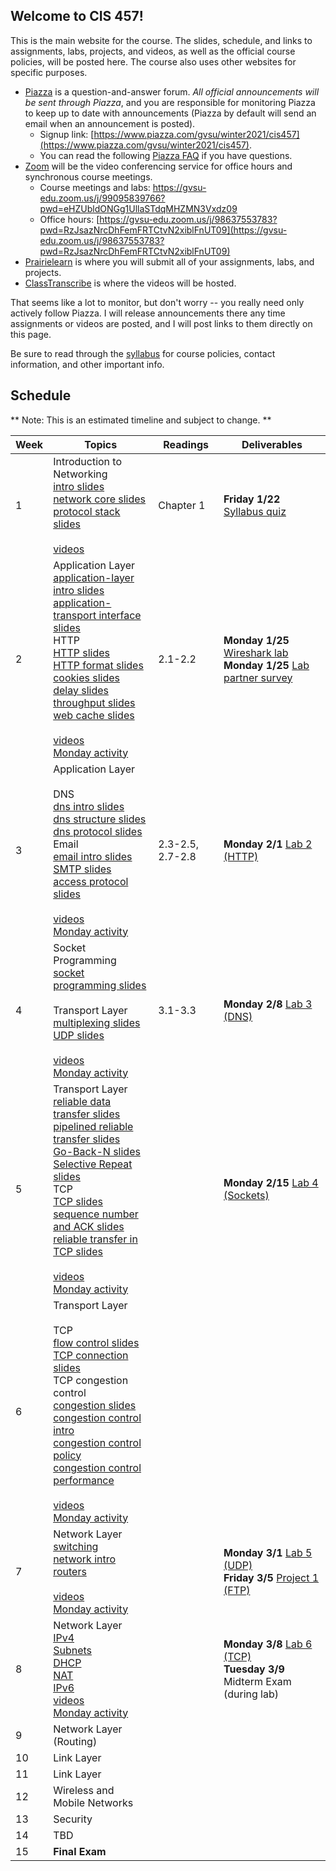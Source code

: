 ## Welcome to CIS 457!

This is the main website for the course.
The slides, schedule, and links to assignments, labs, projects, and videos,
as well as the official course policies,
will be posted here.
The course also uses other websites for specific purposes.
* [Piazza](https://www.piazza.com/gvsu/winter2021/cis457/home) is a question-and-answer forum.
*All official announcements will be sent through Piazza*,
and you are responsible for monitoring Piazza to keep up to date with
announcements
(Piazza by default will send an email when an announcement is posted).
    * Signup link:
      [https://www.piazza.com/gvsu/winter2021/cis457](https://www.piazza.com/gvsu/winter2021/cis457).
    * You can read the following [Piazza FAQ](misc/piazza-faq.md) if you have
      questions.
* [Zoom](https://zoom.us) will be the video conferencing service for office
  hours and synchronous course meetings.
    * Course meetings and labs:
      [https://gvsu-edu.zoom.us/j/99095839766?pwd=eHZUbldONGg1UllaSTdqMHZMN3Vxdz09
](https://gvsu-edu.zoom.us/j/99095839766?pwd=eHZUbldONGg1UllaSTdqMHZMN3Vxdz09
)
    * Office hours:
      [https://gvsu-edu.zoom.us/j/98637553783?pwd=RzJsazNrcDhFemFRTCtvN2xiblFnUT09](https://gvsu-edu.zoom.us/j/98637553783?pwd=RzJsazNrcDhFemFRTCtvN2xiblFnUT09)
* [Prairielearn](https://prairielearn.engr.illinois.edu/pl/) is where you will
submit all of your assignments, labs, and projects.
* [ClassTranscribe](https://classtranscribe.illinois.edu/) is where the videos
will be hosted.

That seems like a lot to monitor,
but don't worry -- you really need only actively follow Piazza.
I will release announcements there any time assignments or videos are posted,
and I will post links to them directly on this page.

Be sure to read through the [syllabus](syllabus.md) for course policies,
contact information, and other important info.

## Schedule

** Note: This is an estimated timeline and subject to change. **

| Week | Topics | Readings | Deliverables |
| ---- | ------ | -------- | ------------ |
|  1   | Introduction to Networking<br>[intro slides](slides/intro-intro.pdf)<br>[network core slides](slides/intro-core.pdf)<br>[protocol stack slides](slides/intro-protocols.pdf)<br><br>[videos](https://classtranscribe.illinois.edu/offering/25085901-57c3-4816-bd31-47cb85cd70b8#plid=ebdb1fdc-4043-4830-bd71-efc229385333) | Chapter 1 | **Friday 1/22** [Syllabus quiz](https://prairielearn.engr.illinois.edu/pl/) |
|  2   | Application Layer<br>[application-layer intro slides](slides/app-intro.pdf)<br>[application-transport interface slides](slides/app-transport.pdf)<br>HTTP<br>[HTTP slides](slides/app-http-intro.pdf)<br>[HTTP format slides](slides/app-http-format.pdf)<br>[cookies slides](slides/app-http-cookies.pdf)<br>[delay slides](slides/intro-delay-intensity.pdf)<br>[throughput slides](slides/intro-throughput.pdf)<br>[web cache slides](slides/app-http-cache.pdf)<br><br>[videos](https://classtranscribe.illinois.edu/offering/25085901-57c3-4816-bd31-47cb85cd70b8#plid=296dd3bf-3e8c-457e-b44c-98498a10bb85)<br>[Monday activity](activities/week-01-intro.md) | 2.1-2.2 | **Monday 1/25** [Wireshark lab](https://prairielearn.engr.illinois.edu/pl/)<br>**Monday 1/25** [Lab partner survey](https://forms.gle/tkKudsEMCajn2vXAA) |
|  3   | Application Layer<br><br>DNS<br>[dns intro slides](slides/app-dns-intro.pdf)<br>[dns structure slides](slides/app-dns-architecture.pdf)<br>[dns protocol slides](slides/app-dns-protocol.pdf)<br>Email<br>[email intro slides](slides/app-smtp-intro.pdf)<br>[SMTP slides](slides/app-smtp-protocol.pdf)<br>[access protocol slides](slides/app-smtp-access.pdf)<br><br>[videos](https://classtranscribe.illinois.edu/offering/25085901-57c3-4816-bd31-47cb85cd70b8#plid=23cc90af-7ba4-48e5-8643-b1dd6bf2d6ca)<br>[Monday activity](activities/week-02-http.md) | 2.3-2.5, 2.7-2.8 | **Monday 2/1** [Lab 2 (HTTP)](https://www.prairielearn.org/pl/course_instance/128487/assessment/2309340) |
|  4   | Socket Programming<br>[socket programming slides](slides/app-socket.pdf)<br><br>Transport Layer<br>[multiplexing slides](slides/tr-multiplexing.pdf)<br>[UDP slides](slides/tr-udp.pdf)<br><br>[videos](https://classtranscribe.illinois.edu/offering/25085901-57c3-4816-bd31-47cb85cd70b8#plid=a26da01d-d411-41af-ac59-822cd72d0f87)<br>[Monday activity](activities/week-03-dns-smtp.md) | 3.1-3.3 | **Monday 2/8** [Lab 3 (DNS)](https://www.prairielearn.org/pl/course_instance/128487/assessment/2309535) |
|  5   | Transport Layer<br>[reliable data transfer slides](slides/tr-reliable.pdf)<br>[pipelined reliable transfer slides](slides/tr-pipeline.pdf)<br>[Go-Back-N slides](slides/tr-gbn.pdf)<br>[Selective Repeat slides](slides/tr-sr.pdf)<br>TCP<br>[TCP slides](slides/tr-tcp-general.pdf)<br>[sequence number and ACK slides](slides/tr-tcp-ack.pdf)<br>[reliable transfer in TCP slides](slides/tr-tcp-reliable.pdf)<br><br>[videos](https://classtranscribe.illinois.edu/offering/25085901-57c3-4816-bd31-47cb85cd70b8#plid=283bab64-c2c7-44de-bc95-33dcb5b66e6d)<br>[Monday activity](activities/week-04-transport.md) | | **Monday 2/15** [Lab 4 (Sockets)](https://www.prairielearn.org/pl/course_instance/128487/assessment/2309650) |
|  6   | Transport Layer<br><br>TCP<br>[flow control slides](slides/tr-flow-control.pdf)<br>[TCP connection slides](slides/tr-connection.pdf)<br>TCP congestion control<br>[congestion slides](slides/tr-congestion.pdf)<br>[congestion control intro](slides/tr-cong-control-basics.pdf)<br>[congestion control policy](slides/tr-cong-control-policy.pdf)<br>[congestion control performance](slides/tr-cong-control-perf.pdf)<br><br>[videos](https://classtranscribe.illinois.edu/offering/25085901-57c3-4816-bd31-47cb85cd70b8#plid=9d94065b-83b9-45cd-8cd2-6925a71baea6)<br>[Monday activity](activities/week-05-reliable.md) | | |
|  7   | Network Layer<br>[switching](slides/intro-switching.pdf)<br>[network intro](slides/net-intro.pdf)<br>[routers](slides/net-routers.pdf)<br><br>[videos](https://classtranscribe.illinois.edu/offering/25085901-57c3-4816-bd31-47cb85cd70b8#plid=c4ef3fdd-5885-4e63-a2ff-76226211bc52)<br>[Monday activity](activities/week-06-tcp.md) | | **Monday 3/1** [Lab 5 (UDP)](https://www.prairielearn.org/pl/course_instance/128487/assessment/2309863)<br>**Friday 3/5** [Project 1 (FTP)](https://www.prairielearn.org/pl/course_instance/128487/assessment/2309750) |
|  8   | Network Layer<br>[IPv4](slides/net-ipv4.pdf)<br>[Subnets](slides/net-subnet.pdf)<br>[DHCP](slides/net-dhcp.pdf)<br>[NAT](slides/net-nat.pdf)<br>[IPv6](slides/net-ipv6.pdf)<br>[videos](https://classtranscribe.illinois.edu/offering/25085901-57c3-4816-bd31-47cb85cd70b8#plid=fad1d787-6f4a-46e6-bff4-818e19e8eac9)<br>[Monday activity](activities/week-07-forwarding.md) | | **Monday 3/8** [Lab 6 (TCP)](https://www.prairielearn.org/pl/course_instance/128487/assessment/2310028)<br>**Tuesday 3/9** Midterm Exam (during lab) |
|  9   | Network Layer (Routing) | | |
|  10  | Link Layer | | |
|  11  | Link Layer | | |
|  12  | Wireless and Mobile Networks | | |
|  13  | Security | | |
|  14  | TBD | | |
|  15  | **Final Exam** | | |
